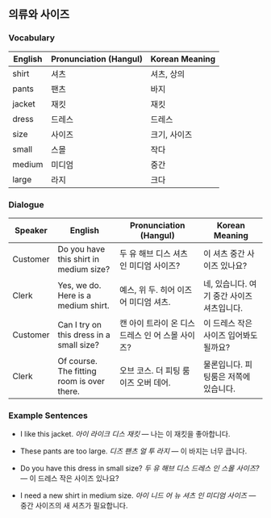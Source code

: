 ## 의류와 사이즈

### Vocabulary

| English | Pronunciation (Hangul) | Korean Meaning |
|---------|------------------------|----------------|
| shirt   | 셔츠                   | 셔츠, 상의     |
| pants   | 팬츠                   | 바지           |
| jacket  | 재킷                   | 재킷           |
| dress   | 드레스                 | 드레스         |
| size    | 사이즈                 | 크기, 사이즈   |
| small   | 스몰                   | 작다           |
| medium  | 미디엄                 | 중간           |
| large   | 라지                   | 크다           |

### Dialogue

| Speaker   | English                                        | Pronunciation (Hangul)                         | Korean Meaning                         |
|-----------|------------------------------------------------|------------------------------------------------|----------------------------------------|
| Customer  | Do you have this shirt in medium size?         | 두 유 해브 디스 셔츠 인 미디엄 사이즈?            | 이 셔츠 중간 사이즈 있나요?              |
| Clerk     | Yes, we do. Here is a medium shirt.             | 예스, 위 두. 히어 이즈 어 미디엄 셔츠.             | 네, 있습니다. 여기 중간 사이즈 셔츠입니다.   |
| Customer  | Can I try on this dress in a small size?       | 캔 아이 트라이 온 디스 드레스 인 어 스몰 사이즈?   | 이 드레스 작은 사이즈 입어봐도 될까요?     |
| Clerk     | Of course. The fitting room is over there.     | 오브 코스. 더 피팅 룸 이즈 오버 데어.             | 물론입니다. 피팅룸은 저쪽에 있습니다.      |

### Example Sentences

- I like this jacket.
  *아이 라이크 디스 재킷* — 나는 이 재킷을 좋아합니다.

- These pants are too large.
  *디즈 팬츠 얼 투 라지* — 이 바지는 너무 큽니다.

- Do you have this dress in small size?
  *두 유 해브 디스 드레스 인 스몰 사이즈?* — 이 드레스 작은 사이즈 있나요?

- I need a new shirt in medium size.
  *아이 니드 어 뉴 셔츠 인 미디엄 사이즈* — 중간 사이즈의 새 셔츠가 필요합니다.